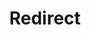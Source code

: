 ﻿---
layout: src/layouts/Redirect.astro
title: Redirect
redirect: /docs/administration/high-availability/maintain/maintain-high-availability-nodes
pubDate:  2023-01-01
navSearch: false
navSitemap: false
navMenu: false
---
